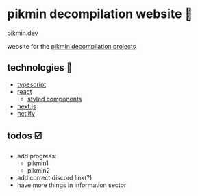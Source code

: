 # pikmin decompilation website 🌺

[pikmin.dev](https://pikmin.dev)

website for the [pikmin decompilation projects](https://github.com/projectPiki/)

## technologies 🔑

- [typescript](https://www.typescriptlang.org/)
- [react](https://reactjs.org/)
  - [styled components](https://styled-components.com/)
- [next.js](https://nextjs.org/)
- [netlify](https://www.netlify.com/)

## todos ☑️

- add progress:
  - pikmin1
  - pikmin2
- add correct discord link(?)
- have more things in information sector

